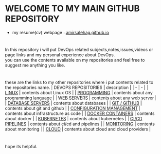 # WELCOME TO MY MAIN GITHUB REPOSITORY
* my resume(cv) webpage : [amirsalehag.github.io](https://amirsalehag.github.io/devops)
#
In this repository i will put DevOps related subjects,notes,issues,videos or page links and my personal experience about DevOps.  
you can use the contents available on my repositories and feel free to suggest me anything you like.  
#
these are the links to my other repositories where i put contents related to the repositories name.
| DEVOPS REPOSITORIES | description |
| - | - |
| [LINUX](https://github.com/amirsalehag/linux) | contents about Linux OS |
| [PROGRAMMING](https://github.com/amirsalehag/programming) | contents about any programming language  |
| [WEB SERVERS](https://github.com/amirsalehag/web_servers) | contents about any web server |
| [DATABASE SERVERS](https://github.com/amirsalehag/database_servers) | contents about databases |
| [GIT / GITHUB](https://github.com/amirsalehag/git) | contents about git and github |
| [CONFIGURATION MANAGEMENT](https://github.com/amirsalehag/config_management) | contents about infrastructure as code |
| [DOCKER CONTAINERS](https://github.com/amirsalehag/docker_container) | contents about docker |
| [KUBERNETES](https://github.com/amirsalehag/kubernetes) | contents about kubernetes |
| [CI/CD PIPELINES](https://github.com/amirsalehag/cicd_pipelines) | contents about ci/cd and pipelines |
| [MONITORING](https://github.com/amirsalehag/monitoring) | contents about monitoring |
| [CLOUD](https://github.com/amirsalehag/cloud) | contents about cloud and cloud providers |
#
hope its helpful.
